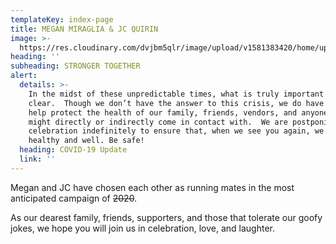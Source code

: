 ```yaml
---
templateKey: index-page
title: MEGAN MIRAGLIA & JC QUIRIN
image: >-
  https://res.cloudinary.com/dvjbm5qlr/image/upload/v1581383420/home/upload-flag_pe5y4g.jpg
heading: ''
subheading: STRONGER TOGETHER
alert:
  details: >-
    In the midst of these unpredictable times, what is truly important become
    clear.  Though we don’t have the answer to this crisis, we do have a plan to
    help protect the health of our family, friends, vendors, and anyone else we
    might directly or indirectly come in contact with.  We are postponing our
    celebration indefinitely to ensure that, when we see you again, we are all
    healthy and well. Be safe!
  heading: COVID-19 Update
  link: ''
---
```

Megan and JC have chosen each other as running mates in the most anticipated campaign of <strike>2020</strike>.

As our dearest family, friends, supporters, and those that tolerate our goofy jokes, we hope you will join us in celebration, love, and laughter.
